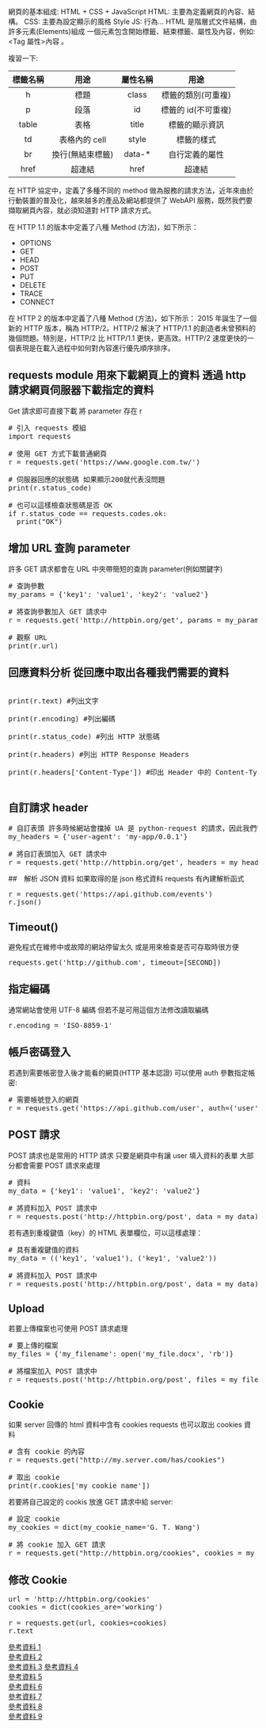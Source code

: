 網頁的基本組成: HTML + CSS + JavaScript
HTML: 主要為定義網頁的內容、結構。
CSS: 主要為設定顯示的風格 Style
JS: 行為...
HTML 是階層式文件結構，由許多元素(Elements)組成
一個元素包含開始標籤、結束標籤、屬性及內容，例如: <Tag 屬性>內容</Tag> 。

複習一下:

| 標籤名稱 |       用途       | 屬性名稱 |        用途         |
| :------: | :--------------: | :------: | :-----------------: |
|    h     |       標題       |  class   | 標籤的類別(可重複)  |
|    p     |       段落       |    id    | 標籤的 id(不可重複) |
|  table   |       表格       |  title   |   標籤的顯示資訊    |
|    td    |  表格內的 cell   |  style   |     標籤的樣式      |
|    br    | 換行(無結束標籤) | data-\*  |   自行定義的屬性    |
|   href   |      超連結      |   href   |       超連結        |

在 HTTP 協定中，定義了多種不同的 method 做為服務的請求方法，近年來由於行動裝置的普及化，越來越多的產品及網站都提供了 WebAPI 服務，既然我們要擷取網頁內容，就必須知道對 HTTP 請求方式。

在 HTTP 1.1 的版本中定義了八種 Method (方法)，如下所示：

- OPTIONS
- GET
- HEAD
- POST
- PUT
- DELETE
- TRACE
- CONNECT

在 HTTP 2 的版本中定義了八種 Method (方法)，如下所示：
2015 年誕生了一個新的 HTTP 版本，稱為 HTTP/2。HTTP/2 解決了 HTTP/1.1 的創造者未曾預料的幾個問題。特別是，HTTP/2 比 HTTP/1.1 更快，更高效。HTTP/2 速度更快的一個表現是在載入過程中如何對內容進行優先順序排序。


## requests module 用來下載網頁上的資料 透過 http 請求網頁伺服器下載指定的資料

Get 請求即可直接下載
將 parameter 存在 r

<pre>
# 引入 requests 模組
import requests

# 使用 GET 方式下載普通網頁
r = requests.get('https://www.google.com.tw/')

# 伺服器回應的狀態碼 如果顯示200就代表沒問題
print(r.status_code)

# 也可以這樣檢查狀態碼是否 OK
if r.status_code == requests.codes.ok:
  print("OK")
</code></pre>

## 增加 URL 查詢 parameter

許多 GET 請求都會在 URL 中夾帶簡短的查詢 parameter(例如關鍵字)

<pre>
# 查詢參數
my_params = {'key1': 'value1', 'key2': 'value2'}

# 將查詢參數加入 GET 請求中
r = requests.get('http://httpbin.org/get', params = my_params)

# 觀察 URL
print(r.url)
</code></pre>

## 回應資料分析 從回應中取出各種我們需要的資料

<pre>

print(r.text) #列出文字

print(r.encoding) #列出編碼

print(r.status_code) #列出 HTTP 狀態碼

print(r.headers) #列出 HTTP Response Headers

print(r.headers['Content-Type']) #印出 Header 中的 Content-Type

</code></pre>

## 自訂請求 header

<pre>
# 自訂表頭 許多時候網站會擋掉 UA 是 python-request 的請求，因此我們很常需要自訂 Header
my_headers = {'user-agent': 'my-app/0.0.1'}

# 將自訂表頭加入 GET 請求中
r = requests.get('http://httpbin.org/get', headers = my_headers)
</code></pre>

##　解析 JSON 資料
如果取得的是 json 格式資料 requests 有內建解析函式

<pre>
r = requests.get('https://api.github.com/events')
r.json()
</code></pre>

## Timeout()

避免程式在維修中或故障的網站停留太久 或是用來檢查是否可存取時很方便

<pre>
requests.get('http://github.com', timeout=[SECOND])
</code></pre>

## 指定編碼

通常網站會使用 UTF-8 編碼 但若不是可用這個方法修改讀取編碼

<pre>
r.encoding = 'ISO-8859-1'
</code></pre>

## 帳戶密碼登入

若遇到需要帳密登入後才能看的網頁(HTTP 基本認證) 可以使用 auth 參數指定帳密:

<pre>
# 需要帳號登入的網頁
r = requests.get('https://api.github.com/user', auth=('user', 'pass'))
</code></pre>

## POST 請求

POST 請求也是常用的 HTTP 請求 只要是網頁中有讓 user 填入資料的表單 大部分都會需要 POST 請求來處理

<pre>
# 資料
my_data = {'key1': 'value1', 'key2': 'value2'}

# 將資料加入 POST 請求中
r = requests.post('http://httpbin.org/post', data = my_data)
</code></pre>

若有遇到重複鍵值（key）的 HTML 表單欄位，可以這樣處理：

<pre>
# 具有重複鍵值的資料
my_data = (('key1', 'value1'), ('key1', 'value2'))

# 將資料加入 POST 請求中
r = requests.post('http://httpbin.org/post', data = my_data)
</code></pre>

## Upload

若要上傳檔案也可使用 POST 請求處理

<pre>
# 要上傳的檔案
my_files = {'my_filename': open('my_file.docx', 'rb')}

# 將檔案加入 POST 請求中
r = requests.post('http://httpbin.org/post', files = my_files)
</code></pre>

## Cookie

如果 server 回傳的 html 資料中含有 cookies requests 也可以取出 cookies 資料

<pre>
# 含有 cookie 的內容
r = requests.get("http://my.server.com/has/cookies")

# 取出 cookie
print(r.cookies['my_cookie_name'])
</code></pre>

若要將自己設定的 cookis 放進 GET 請求中給 server:

<pre>
# 設定 cookie
my_cookies = dict(my_cookie_name='G. T. Wang')

# 將 cookie 加入 GET 請求
r = requests.get("http://httpbin.org/cookies", cookies = my_cookies)
</code></pre>

## 修改 Cookie

<pre>
url = 'http://httpbin.org/cookies'
cookies = dict(cookies_are='working')

r = requests.get(url, cookies=cookies)
r.text
</code></pre>

[參考資料 1](https://pypi.org/project/requests/)  
[參考資料 2](https://github.com/requests/requests)  
[參考資料 3](http://docs.python-requests.org/en/master/user/quickstart/)
[參考資料 4](https://ithelp.ithome.com.tw/articles/10238573)  
[參考資料 5](https://ithelp.ithome.com.tw/m/articles/10269928)  
[參考資料 6](https://www.peteryangblog.com/posts/python-data-collecting-stock-price)  
[參考資料 7](https://hackmd.io/@s02260441/HJcMcnds8)  
[參考資料 8](https://www.statology.org/module-pandas-has-no-attribute-dataframe/)  
[參考資料 9](https://www.youtube.com/watch?v=1PHp1prsxIM)



